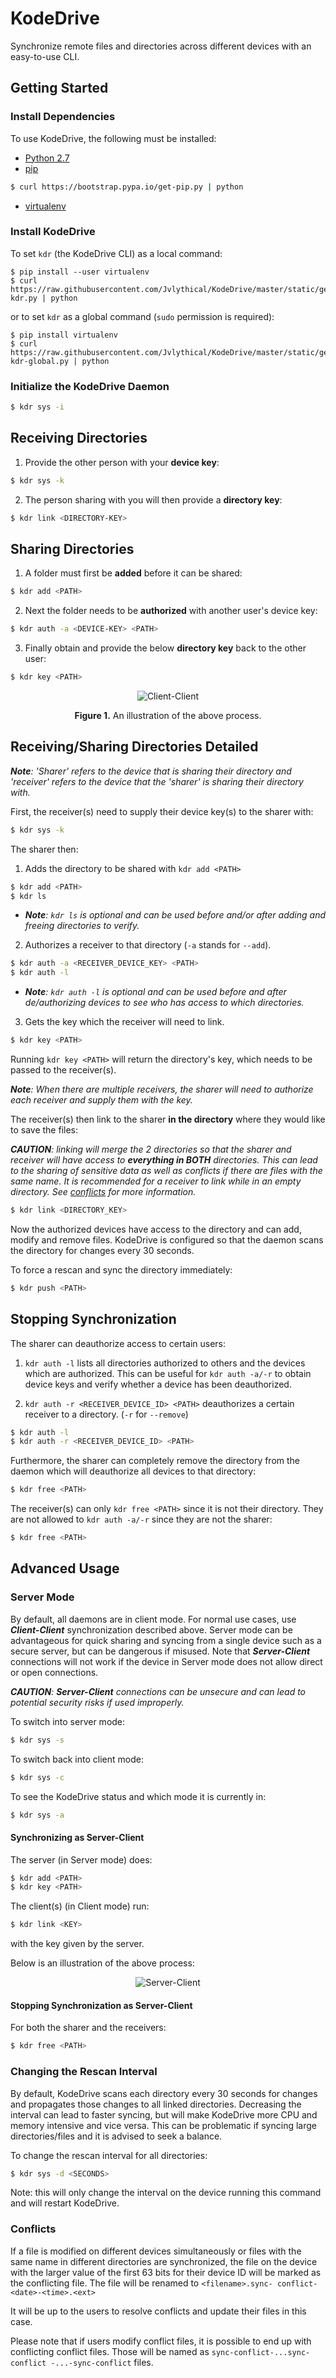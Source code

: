 # KodeDrive

Synchronize remote files and directories across different devices with an easy-to-use CLI.

## Getting Started

### Install Dependencies
To use KodeDrive, the following must be installed:

- [Python 2.7](https://www.python.org/downloads/)
- [pip](https://pip.pypa.io/en/stable/installing/)
```sh
$ curl https://bootstrap.pypa.io/get-pip.py | python
```
- [virtualenv](https://virtualenv.pypa.io/en/stable/installation/)


### Install KodeDrive
To set ```kdr``` (the KodeDrive CLI) as a local command:

    $ pip install --user virtualenv
    $ curl https://raw.githubusercontent.com/Jvlythical/KodeDrive/master/static/get-kdr.py | python
    
or to set ```kdr``` as a global command (```sudo``` permission is required):

    $ pip install virtualenv
    $ curl https://raw.githubusercontent.com/Jvlythical/KodeDrive/master/static/get-kdr-global.py | python

### Initialize the KodeDrive Daemon

```sh
$ kdr sys -i
```

## Receiving Directories

1. Provide the other person with your **device key**:

  ```sh
  $ kdr sys -k
  ```
2. The person sharing with you will then provide a **directory key**:

  ```sh
  $ kdr link <DIRECTORY-KEY>
  ```

## Sharing Directories

1. A folder must first be **added** before it can be shared:   

  ```sh
  $ kdr add <PATH>
  ```
2. Next the folder needs to be **authorized** with another user's device key:   

  ```sh
  $ kdr auth -a <DEVICE-KEY> <PATH>
  ```
3. Finally obtain and provide the below **directory key** back to the other user:
 
  ```sh
  $ kdr key <PATH>
  ```
  
<p align="center">
  <img src="https://github.com/Jvlythical/KodeDrive/blob/master/static/images/client-client-circle.png" alt="Client-Client"/>
</p>
<p align="center">
    <b>Figure 1.</b> An illustration of the above process.
</p>

## Receiving/Sharing Directories Detailed
_**Note**: 'Sharer' refers to the device that is sharing their directory and 'receiver' refers to the device that the 'sharer' is sharing their directory with._


First, the receiver(s) need to supply their device key(s) to the sharer with:
```sh
$ kdr sys -k
```

The sharer then:

1. Adds the directory to be shared with ```kdr add <PATH>```
  ```sh
  $ kdr add <PATH>
  $ kdr ls
  ```

  * _**Note**: ```kdr ls``` is optional and can be used before and/or after adding and freeing directories to verify._
2. Authorizes a receiver to that directory (```-a``` stands for ```--add```).
  ```sh
  $ kdr auth -a <RECEIVER_DEVICE_KEY> <PATH>
  $ kdr auth -l
  ```

  * _**Note**: ```kdr auth -l``` is optional and can be used before and after de/authorizing devices to see who has access to which directories._
3. Gets the key which the receiver will need to link.

  ```sh
  $ kdr key <PATH>
  ```

Running ```kdr key <PATH>``` will return the directory's key, which needs to be passed to the receiver(s).

_**Note**: When there are multiple receivers, the sharer will need to authorize each receiver and supply them with the key._


The receiver(s) then link to the sharer **in the directory** where they would like to save the files:

_**CAUTION**: linking will merge the 2 directories so that the sharer and receiver will have access to **everything in BOTH** directories. This can lead to the sharing of sensitive data as well as conflicts if there are files with the same name. It is recommended for a receiver to link while in an empty directory. See [conflicts](https://github.com/Jvlythical/KodeDrive#conflicts) for more information._

```sh
$ kdr link <DIRECTORY_KEY>
```

Now the authorized devices have access to the directory and can add, modify and remove files. KodeDrive is configured so that the daemon scans the directory for changes every 30 seconds.

To force a rescan and sync the directory immediately:
```sh
$ kdr push <PATH>
```

## Stopping Synchronization
The sharer can deauthorize access to certain users:

1. ```kdr auth -l``` lists all directories authorized to others and the devices which are authorized. This can be useful for ```kdr auth -a/-r``` to obtain device keys and verify whether a device has been deauthorized.

2. ```kdr auth -r <RECEIVER_DEVICE_ID> <PATH>``` deauthorizes a certain receiver to a directory. (```-r``` for ```--remove```) 

```sh
$ kdr auth -l
$ kdr auth -r <RECEIVER_DEVICE_ID> <PATH>
```

Furthermore, the sharer can completely remove the directory from the daemon which will deauthorize all devices to that directory:
```sh
$ kdr free <PATH>
```

The receiver(s) can only ```kdr free <PATH>``` since it is not their directory. They are not allowed to ```kdr auth -a/-r``` since they are not the sharer:
```sh
$ kdr free <PATH>
```


## Advanced Usage

### Server Mode

By default, all daemons are in client mode.
For normal use cases, use **_Client-Client_** synchronization described above. Server mode can be advantageous for quick sharing and syncing from a single device such as a secure server, but can be dangerous if misused. Note that **_Server-Client_** connections will not work if the device in Server mode does not allow direct or open connections.

_**CAUTION**: **Server-Client** connections can be unsecure and can lead to potential security risks if used improperly._

To switch into server mode:
```sh
$ kdr sys -s
```

To switch back into client mode:
```sh
$ kdr sys -c
```

To see the KodeDrive status and which mode it is currently in:
```sh
$ kdr sys -a
```

#### Synchronizing as Server-Client

The server (in Server mode) does:
```sh
$ kdr add <PATH>
$ kdr key <PATH>
```

The client(s) (in Client mode) run:
```sh
$ kdr link <KEY>
```
with the key given by the server.

Below is an illustration of the above process:
<p align="center">
  <img src="https://github.com/Jvlythical/KodeDrive/blob/master/static/images/server-client.png" alt="Server-Client"/>
</p>

#### Stopping Synchronization as Server-Client
For both the sharer and the receivers:
```sh
$ kdr free <PATH>
```

### Changing the Rescan Interval
By default, KodeDrive scans each directory every 30 seconds for changes and propagates those changes to all linked directories. Decreasing the interval can lead to faster syncing, but will make KodeDrive more CPU and memory intensive and vice versa. This can be problematic if syncing large directories/files and it is advised to seek a balance.

To change the rescan interval for all directories:
```sh
$ kdr sys -d <SECONDS>
```
Note: this will only change the interval on the device running this command and will restart KodeDrive.


### Conflicts

If a file is modified on different devices simultaneously or files with the same name in different directories are synchronized, the file on the device with the larger value of the first 63 bits for their device ID will be marked as the conflicting file. The file will be renamed to ```<filename>.sync- conflict-<date>-<time>.<ext>```

It will be up to the users to resolve conflicts and update their files in this case.

Please note that if users modify conflict files, it is possible to end up with conflicting conflict files.
Those will be named as ```sync-conflict-...sync-conflict -...-sync-conflict``` files.
